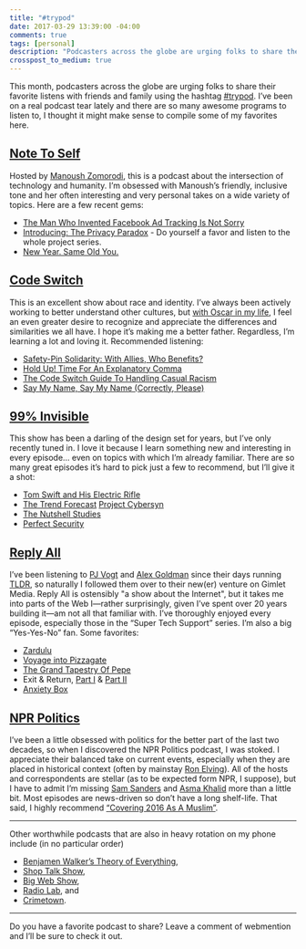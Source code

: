 ```yaml
---
title: "#trypod"
date: 2017-03-29 13:39:00 -04:00
comments: true
tags: [personal]
description: "Podcasters across the globe are urging folks to share their favorite listens with friends and family using the hashtag #trypod. Here are a few of mine."
crosspost_to_medium: true
---
```


This month, podcasters across the globe are urging folks to share their favorite listens with friends and family using the hashtag [#trypod](https://twitter.com/search?q=%23trypod). I’ve been on a real podcast tear lately and there are so many awesome programs to listen to, I thought it might make sense to compile some of my favorites here.

<!-- more -->

## [Note To Self](http://www.wnyc.org/shows/notetoself)

Hosted by [Manoush Zomorodi](http://www.manoushz.com/), this is a podcast about the intersection of technology and humanity. I’m obsessed with Manoush’s friendly, inclusive tone and her often interesting and very personal takes on a wide variety of topics. Here are a few recent gems:

* [The Man Who Invented Facebook Ad Tracking Is Not Sorry](http://www.wnyc.org/story/chaos-monkey-facebook/)
* [Introducing: The Privacy Paradox](http://www.wnyc.org/story/privacy-paradox-launch/) - Do yourself a favor and listen to the whole project series.
* [New Year. Same Old You.](http://www.wnyc.org/story/new-year-same-old-you/)

## [Code Switch](http://www.npr.org/sections/codeswitch/)

This is an excellent show about race and identity. I’ve always been actively working to better understand other cultures, but [with Oscar in my life](/notebook/im-voting-for-oscar/), I feel an even greater desire to recognize and appreciate the differences and similarities we all have. I hope it’s making me a better father. Regardless, I’m learning a lot and loving it. Recommended listening:

* [Safety-Pin Solidarity: With Allies, Who Benefits?](http://one.npr.org/?sharedMediaId=516907017:519086653)
* [Hold Up! Time For An Explanatory Comma](http://one.npr.org/?sharedMediaId=504482252:505487421)
* [The Code Switch Guide To Handling Casual Racism](http://one.npr.org/?sharedMediaId=495473701:495719078)
* [Say My Name, Say My Name (Correctly, Please)](http://one.npr.org/?sharedMediaId=489403607:489420388)

## [99% Invisible](http://99percentinvisible.org/)

This show has been a darling of the design set for years, but I’ve only recently tuned in. I love it because I learn something new and interesting in every episode… even on topics with which I’m already familiar. There are so many great episodes it’s hard to pick just a few to recommend, but I’ll give it a shot:

* [Tom Swift and His Electric Rifle](http://99percentinvisible.org/episode/tom-swift-electric-rifle/)
* [The Trend Forecast](http://99percentinvisible.org/episode/the-trend-forecast/)
[Project Cybersyn](http://99percentinvisible.org/episode/project-cybersyn/)
* [The Nutshell Studies](http://99percentinvisible.org/episode/the-nutshell-studies/)
* [Perfect Security](http://99percentinvisible.org/episode/perfect-security/)

## [Reply All](https://gimletmedia.com/reply-all/)

I’ve been listening to [PJ Vogt](https://twitter.com/PJVogt) and [Alex Goldman](https://twitter.com/AGoldmund) since their days running [TLDR](https://tinyletter.com/hotpod/letters/hot-pod-what-happened-to-tldr), so naturally I followed them over to their new(er) venture on Gimlet Media. Reply All is ostensibly "a show about the Internet", but it takes me into parts of the Web I—rather surprisingly, given I’ve spent over 20 years building it—am not all that familiar with. I’ve thoroughly enjoyed every episode, especially those in the “Super Tech Support” series. I’m also a big “Yes-Yes-No” fan. Some favorites:

* [Zardulu](https://gimletmedia.com/episode/zardulu/)
* [Voyage into Pizzagate](https://gimletmedia.com/episode/83-voyage-into-pizzagate/)
* [The Grand Tapestry Of Pepe](https://gimletmedia.com/episode/77-the-grand-tapestry-of-pepe/)
* Exit & Return, [Part I](https://gimletmedia.com/episode/23-exit-return-part-i/) & [Part II](https://gimletmedia.com/episode/24-exit-return-part-ii/)
* [Anxiety Box](https://gimletmedia.com/episode/the-anxiety-box/)

## [NPR Politics](http://www.npr.org/podcasts/510310/npr-politics-podcast)

I’ve been a little obsessed with politics for the better part of the last two decades, so when I discovered the NPR Politics podcast, I was stoked. I appreciate their balanced take on current events, especially when they are placed in historical context (often by mainstay [Ron Elving](http://www.npr.org/people/1930203/ron-elving)). All of the hosts and correspondents are stellar (as to be expected form NPR, I suppose), but I have to admit I’m missing [Sam Sanders](http://www.npr.org/people/349243304/sam-sanders) and [Asma Khalid](http://www.npr.org/people/459062304/asma-khalid) more than a little bit. Most episodes are news-driven so don’t have a long shelf-life. That said, I highly recommend [“Covering 2016 As A Muslim”](http://one.npr.org/?sharedMediaId=504673178:504723137).

<hr>

Other worthwhile podcasts that are also in heavy rotation on my phone include (in no particular order)

* [Benjamen Walker’s Theory of Everything](https://toe.prx.org/),
* [Shop Talk Show](http://shoptalkshow.com/),
* [Big Web Show](http://5by5.tv/bigwebshow),
* [Radio Lab](http://www.radiolab.org/series/podcasts/), and
* [Crimetown](https://gimletmedia.com/crimetown/).

<hr>

Do you have a favorite podcast to share? Leave a comment of webmention and I’ll be sure to check it out.